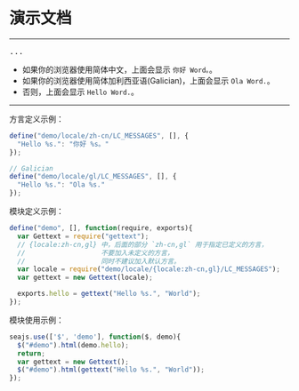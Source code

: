 # 演示文档

---

<script src="../src/seajs-gettext.js"></script>

<pre id="demo">...</pre>

* 如果你的浏览器使用简体中文，上面会显示 `你好 Word。`。
* 如果你的浏览器使用简体加利西亚语(Galician)，上面会显示 `Ola Word.`。
* 否则，上面会显示 `Hello Word.`。

----

方言定义示例：

````javascript
define("demo/locale/zh-cn/LC_MESSAGES", [], {
  "Hello %s.": "你好 %s。"
});

// Galician
define("demo/locale/gl/LC_MESSAGES", [], {
  "Hello %s.": "Ola %s."
});
````

模块定义示例：

````js
define("demo", [], function(require, exports){
  var Gettext = require("gettext");
  // {locale:zh-cn,gl} 中，后面的部分 `zh-cn,gl` 用于指定已定义的方言，
  //                   不要加入未定义的方言，
  //                   同时不建议加入默认方言。
  var locale = require("demo/locale/{locale:zh-cn,gl}/LC_MESSAGES");
  var gettext = new Gettext(locale);

  exports.hello = gettext("Hello %s.", "World");
});
````

模块使用示例：

````js
seajs.use(['$', 'demo'], function($, demo){
  $("#demo").html(demo.hello);
  return;
  var gettext = new Gettext();
  $("#demo").html(gettext("Hello %s.", "World"));
});
````
